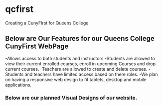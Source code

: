 # qcfirst
Creating a CunyFirst for Queens College
## Below are Our Features for our Queens College CunyFirst WebPage
-Allows access to both students and instructors
  -Students are allowed to view their current enrolled courses, enroll in upcoming Courses and drop current courses.
  -Teachers are allowed to create and delete courses.
  -Students and teachers have limited access based on there roles.
  -We plan on having a responsive web design to fit tablets, desktop and mobile applications.
  
  ### Below are our planned Visual Designs of our website.
